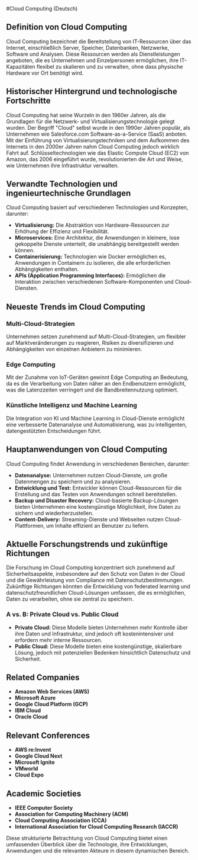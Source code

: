 #Cloud Computing (Deutsch)

## Definition von Cloud Computing

Cloud Computing bezeichnet die Bereitstellung von IT-Ressourcen über das Internet, einschließlich Server, Speicher, Datenbanken, Netzwerke, Software und Analysen. Diese Ressourcen werden als Dienstleistungen angeboten, die es Unternehmen und Einzelpersonen ermöglichen, ihre IT-Kapazitäten flexibel zu skalieren und zu verwalten, ohne dass physische Hardware vor Ort benötigt wird.

## Historischer Hintergrund und technologische Fortschritte

Cloud Computing hat seine Wurzeln in den 1960er Jahren, als die Grundlagen für die Netzwerk- und Virtualisierungstechnologie gelegt wurden. Der Begriff "Cloud" selbst wurde in den 1990er Jahren populär, als Unternehmen wie Salesforce.com Software-as-a-Service (SaaS) anboten. Mit der Einführung von Virtualisierungstechniken und dem Aufkommen des Internets in den 2000er Jahren nahm Cloud Computing jedoch wirklich Fahrt auf. Schlüsseltechnologien wie das Elastic Compute Cloud (EC2) von Amazon, das 2006 eingeführt wurde, revolutionierten die Art und Weise, wie Unternehmen ihre Infrastruktur verwalten.

## Verwandte Technologien und ingenieurtechnische Grundlagen

Cloud Computing basiert auf verschiedenen Technologien und Konzepten, darunter:

- **Virtualisierung:** Die Abstraktion von Hardware-Ressourcen zur Erhöhung der Effizienz und Flexibilität.
- **Microservices:** Eine Architektur, die Anwendungen in kleinere, lose gekoppelte Dienste unterteilt, die unabhängig bereitgestellt werden können.
- **Containerisierung:** Technologien wie Docker ermöglichen es, Anwendungen in Containern zu isolieren, die alle erforderlichen Abhängigkeiten enthalten.
- **APIs (Application Programming Interfaces):** Ermöglichen die Interaktion zwischen verschiedenen Software-Komponenten und Cloud-Diensten.

## Neueste Trends im Cloud Computing

### Multi-Cloud-Strategien

Unternehmen setzen zunehmend auf Multi-Cloud-Strategien, um flexibler auf Marktveränderungen zu reagieren, Risiken zu diversifizieren und Abhängigkeiten von einzelnen Anbietern zu minimieren.

### Edge Computing

Mit der Zunahme von IoT-Geräten gewinnt Edge Computing an Bedeutung, da es die Verarbeitung von Daten näher an den Endbenutzern ermöglicht, was die Latenzzeiten verringert und die Bandbreitennutzung optimiert.

### Künstliche Intelligenz und Machine Learning

Die Integration von KI und Machine Learning in Cloud-Dienste ermöglicht eine verbesserte Datenanalyse und Automatisierung, was zu intelligenten, datengestützten Entscheidungen führt.

## Hauptanwendungen von Cloud Computing

Cloud Computing findet Anwendung in verschiedenen Bereichen, darunter:

- **Datenanalyse:** Unternehmen nutzen Cloud-Dienste, um große Datenmengen zu speichern und zu analysieren.
- **Entwicklung und Test:** Entwickler können Cloud-Ressourcen für die Erstellung und das Testen von Anwendungen schnell bereitstellen.
- **Backup und Disaster Recovery:** Cloud-basierte Backup-Lösungen bieten Unternehmen eine kostengünstige Möglichkeit, ihre Daten zu sichern und wiederherzustellen.
- **Content-Delivery:** Streaming-Dienste und Webseiten nutzen Cloud-Plattformen, um Inhalte effizient an Benutzer zu liefern.

## Aktuelle Forschungstrends und zukünftige Richtungen

Die Forschung im Cloud Computing konzentriert sich zunehmend auf Sicherheitsaspekte, insbesondere auf den Schutz von Daten in der Cloud und die Gewährleistung von Compliance mit Datenschutzbestimmungen. Zukünftige Richtungen könnten die Entwicklung von federated learning und datenschutzfreundlichen Cloud-Lösungen umfassen, die es ermöglichen, Daten zu verarbeiten, ohne sie zentral zu speichern.

### A vs. B: Private Cloud vs. Public Cloud

- **Private Cloud:** Diese Modelle bieten Unternehmen mehr Kontrolle über ihre Daten und Infrastruktur, sind jedoch oft kostenintensiver und erfordern mehr interne Ressourcen.
- **Public Cloud:** Diese Modelle bieten eine kostengünstige, skalierbare Lösung, jedoch mit potenziellen Bedenken hinsichtlich Datenschutz und Sicherheit.

## Related Companies

- **Amazon Web Services (AWS)**
- **Microsoft Azure**
- **Google Cloud Platform (GCP)**
- **IBM Cloud**
- **Oracle Cloud**

## Relevant Conferences

- **AWS re:Invent**
- **Google Cloud Next**
- **Microsoft Ignite**
- **VMworld**
- **Cloud Expo**

## Academic Societies

- **IEEE Computer Society**
- **Association for Computing Machinery (ACM)**
- **Cloud Computing Association (CCA)**
- **International Association for Cloud Computing Research (IACCR)**

Diese strukturierte Betrachtung von Cloud Computing bietet einen umfassenden Überblick über die Technologie, ihre Entwicklungen, Anwendungen und die relevanten Akteure in diesem dynamischen Bereich.